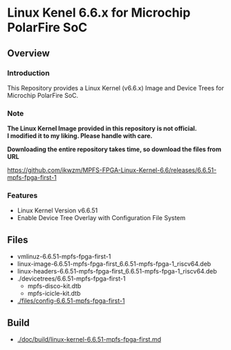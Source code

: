 Linux Kenel 6.6.x for Microchip PolarFire SoC
====================================================================================

Overview
------------------------------------------------------------------------------------

### Introduction

This Repository provides a Linux Kernel (v6.6.x) Image and Device Trees for Microchip PolarFire SoC.

### Note

**The Linux Kernel Image provided in this repository is not official.**    
**I modified it to my liking. Please handle with care.**    

**Downloading the entire repository takes time, so download the files from URL**   

https://github.com/ikwzm/MPFS-FPGA-Linux-Kernel-6.6/releases/6.6.51-mpfs-fpga-first-1

### Features

  * Linux Kernel Version v6.6.51
  * Enable Device Tree Overlay with Configuration File System

Files
------------------------------------------------------------------------------------

* vmlinuz-6.6.51-mpfs-fpga-first-1
* linux-image-6.6.51-mpfs-fpga-first_6.6.51-mpfs-fpga-1_riscv64.deb
* linux-headers-6.6.51-mpfs-fpga-first_6.6.51-mpfs-fpga-1_riscv64.deb
* ./devicetrees/6.6.51-mpfs-fpga-first-1
  + mpfs-disco-kit.dtb
  + mpfs-icicle-kit.dtb
* [./files/config-6.6.51-mpfs-fpga-first-1](./files/config-6.6.51-mpfs-fpga-first-1)

Build
------------------------------------------------------------------------------------

* [./doc/build/linux-kernel-6.6.51-mpfs-fpga-first.md](./doc/build/linux-kernel-6.6.51-mpfs-fpga-first.md)

